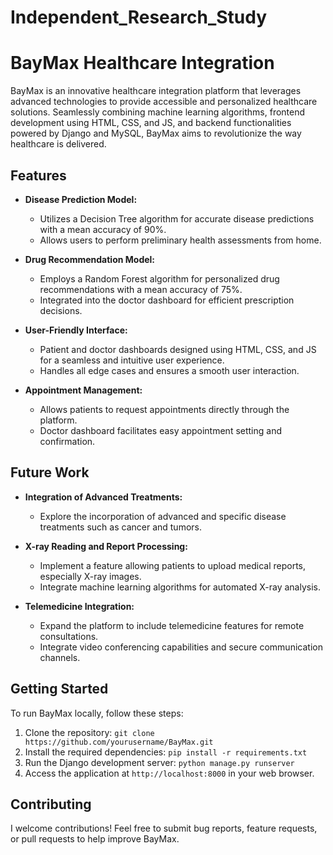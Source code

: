 # Independent_Research_Study
# BayMax Healthcare Integration

BayMax is an innovative healthcare integration platform that leverages advanced technologies to provide accessible and personalized healthcare solutions. Seamlessly combining machine learning algorithms, frontend development using HTML, CSS, and JS, and backend functionalities powered by Django and MySQL, BayMax aims to revolutionize the way healthcare is delivered.

## Features

- **Disease Prediction Model:**
  - Utilizes a Decision Tree algorithm for accurate disease predictions with a mean accuracy of 90%.
  - Allows users to perform preliminary health assessments from home.

- **Drug Recommendation Model:**
  - Employs a Random Forest algorithm for personalized drug recommendations with a mean accuracy of 75%.
  - Integrated into the doctor dashboard for efficient prescription decisions.

- **User-Friendly Interface:**
  - Patient and doctor dashboards designed using HTML, CSS, and JS for a seamless and intuitive user experience.
  - Handles all edge cases and ensures a smooth user interaction.

- **Appointment Management:**
  - Allows patients to request appointments directly through the platform.
  - Doctor dashboard facilitates easy appointment setting and confirmation.

## Future Work

- **Integration of Advanced Treatments:**
  - Explore the incorporation of advanced and specific disease treatments such as cancer and tumors.

- **X-ray Reading and Report Processing:**
  - Implement a feature allowing patients to upload medical reports, especially X-ray images.
  - Integrate machine learning algorithms for automated X-ray analysis.

- **Telemedicine Integration:**
  - Expand the platform to include telemedicine features for remote consultations.
  - Integrate video conferencing capabilities and secure communication channels.

## Getting Started

To run BayMax locally, follow these steps:

1. Clone the repository: `git clone https://github.com/yourusername/BayMax.git`
2. Install the required dependencies: `pip install -r requirements.txt`
3. Run the Django development server: `python manage.py runserver`
4. Access the application at `http://localhost:8000` in your web browser.

## Contributing

I welcome contributions! Feel free to submit bug reports, feature requests, or pull requests to help improve BayMax. 
